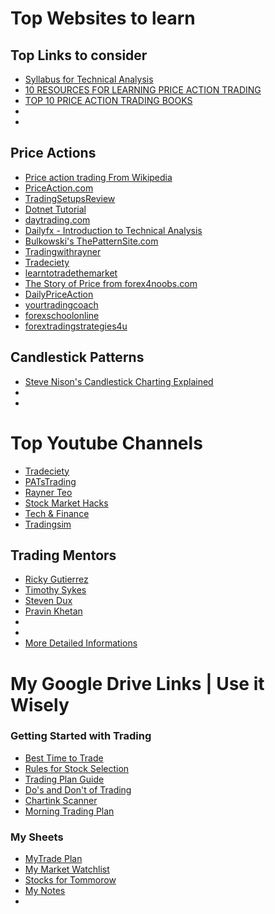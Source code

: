 # Top Websites to learn
## Top Links to consider 
* <a href="https://github.com/SanjeevStephan/MySpace-Public/blob/master/Day-Trading/syllabus_technical_analysis.md">Syllabus for Technical Analysis</a>
* <a href="https://www.tradingsetupsreview.com/10-resources-learning-price-action-trading/">10 RESOURCES FOR LEARNING PRICE ACTION TRADING</a>
* <a href="https://www.tradingsetupsreview.com/top-10-price-action-trading-books/">TOP 10 PRICE ACTION TRADING BOOKS</a>
* <a href=""></a>
* <a href=""></a>



## Price Actions
* <a href="https://en.wikipedia.org/wiki/Price_action_trading">Price action trading From Wikipedia<a/>
* <a href="https://priceaction.com/price-action-university/beginners/what-is-price-action/">PriceAction.com</a>
* <a href="https://www.tradingsetupsreview.com/">TradingSetupsReview</a>
* <a href="https://dotnettutorials.net/course/trading-with-smart-money/">Dotnet Tutorial </a>
* <a href="https://www.daytrading.com/technical-analysis">  daytrading.com</a>
* <a href="https://www.dailyfx.com/education">Dailyfx - Introduction to Technical Analysis</a>  
* <a href="http://thepatternsite.com/">Bulkowski's ThePatternSite.com</a>  
* <a href="https://www.tradingwithrayner.com/category/blog/">Tradingwithrayner</a>
* <a href="https://www.tradeciety.com/category/price-action/">Tradeciety </a>
* <a href="https://www.learntotradethemarket.com/price-action-trading-forex">learntotradethemarket</a>
* <a href="https://www.forex4noobs.com/forex-trading-strategy/">The Story of Price from forex4noobs.com</a>
* <a href="https://dailypriceaction.com/blog/">DailyPriceAction</a>
* <a href="https://yourtradingcoach.com/">yourtradingcoach</a>
* <a href="https://www.forexschoolonline.com/">forexschoolonline</a>
* <a href="https://forextradingstrategies4u.com/category/price-action-forex-trading-strategies/">forextradingstrategies4u</a>
  

## Candlestick Patterns
* <a href="https://candlecharts.com/">Steve Nison's Candlestick Charting Explained</a>
* <a href=""></a>
* <a href=""></a>

# Top Youtube Channels
* <a href="https://www.youtube.com/channel/UC9qrrcSPGThjS_YfuX_RGag">Tradeciety</a>
* <a href="https://www.youtube.com/user/PATsTrading/videos">PATsTrading</a>
* <a href="https://www.youtube.com/channel/UCFSn-h8wTnhpKJMteN76Abg">Rayner Teo</a>
* <a href="https://www.youtube.com/channel/UCDHtuWu3DPZTh5qslLgZfKQ">Stock Market Hacks</a>
* <a href="https://www.youtube.com/channel/UCwAR5SElzS5RkZxVGvEnr0Q">Tech & Finance</a>
* <a href="https://www.youtube.com/channel/UCtQSrl7U9c0T88k1GdhV04A">Tradingsim</a>
## Trading Mentors
* <a href="https://www.youtube.com/channel/UCtlAFoYl2aWb6pMiHCctQHA">Ricky Gutierrez</a>
* <a href="https://www.youtube.com/channel/UCoSG43KFjTe0trsteSQ46Ng">Timothy Sykes</a>
* <a href="https://www.youtube.com/channel/UCQO8KW89UmUxltx8pQPrDRQ">Steven Dux</a>
* <a href="https://www.youtube.com/channel/UC3tqH99vMHIuUYIsYY5yIcg">Pravin Khetan</a>
* <a href=""></a>
* <a href=""></a>
* <a href="https://docs.google.com/spreadsheets/d/1WNPB7SAbdlT-_fgW4uHkpycWEvDjDZTESRWKDZAr0W4/edit?usp=sharing">More Detailed Informations</a>
# My Google Drive Links | Use it Wisely
### Getting Started with Trading
* <a href="https://docs.google.com/document/d/163hkjHHyAXQzUFy6H_UUp5eTPjWmS6T1FB2JJuFq_DU/edit?usp=sharing">Best Time to Trade</a>  
* <a href="https://docs.google.com/document/d/1kc2bUseHM10C9Mx2Z-gHmP17j92VUsXtKS6FPRDAiR0/edit?usp=sharing">Rules for Stock Selection</a>
* <a href="https://docs.google.com/document/d/1STXKFZ4RTY6mIrIoPPwCadmFIB2WuLVQSfdtsPigylY/edit?usp=sharing">Trading Plan Guide</a>
* <a href="https://docs.google.com/document/d/1QQdtsPNUKRYFzYyTi6GJiY1eDiIreGF20WCtji2BRW0/edit?usp=sharing">Do's and Don't of Trading</a>
* <a href="https://docs.google.com/document/d/1LMyuxOnvF9E1eu-PByNDHNFkztF05BXxabyHE6gGCt4/edit?usp=sharing">Chartink Scanner</a>
* <a href="">Morning Trading Plan</a>
### My Sheets
* <a href="https://docs.google.com/spreadsheets/d/191gXOHCBMKwiu4aadAqXVDjPOVWmEIZLMOcAl7wlQhw/edit?usp=sharing">MyTrade Plan</a>
* <a href="https://docs.google.com/spreadsheets/d/1OmdbG3-OWwYQFhlYSlQQM1EodhKV3NR5vKMgHuW19UU/edit?usp=sharing">My Market Watchlist</a>
* <a href="https://docs.google.com/spreadsheets/d/1sp9XdrGcD3y2up0U6DduMEBhLIE2gtjEFhGsweyPij8/edit?usp=sharing">Stocks for Tommorow</a>
* <a href="https://drive.google.com/drive/folders/16O54lmssjctwQqMhD2DTzlIljJm8wBVK?usp=sharing">My Notes</a>
* <a href=""></a>


